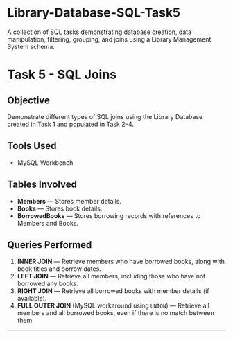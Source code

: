 # Library-Database-SQL-Task5
A collection of SQL tasks demonstrating database creation, data manipulation, filtering, grouping, and joins using a Library Management System schema.

# Task 5 - SQL Joins

## Objective
Demonstrate different types of SQL joins using the Library Database created in Task 1 and populated in Task 2–4.

## Tools Used
- MySQL Workbench

## Tables Involved
- **Members** — Stores member details.
- **Books** — Stores book details.
- **BorrowedBooks** — Stores borrowing records with references to Members and Books.

## Queries Performed
1. **INNER JOIN** — Retrieve members who have borrowed books, along with book titles and borrow dates.
2. **LEFT JOIN** — Retrieve all members, including those who have not borrowed any books.
3. **RIGHT JOIN** — Retrieve all borrowed books with member details (if available).
4. **FULL OUTER JOIN** (MySQL workaround using `UNION`) — Retrieve all members and all borrowed books, even if there is no match between them.

---

